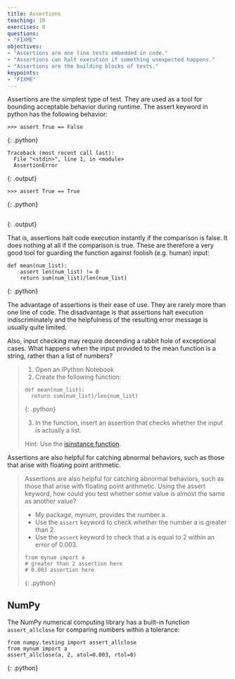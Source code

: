 ```yaml
---
title: Assertions
teaching: 10
exercises: 0
questions:
- "FIXME"
objectives:
- "Assertions are one line tests embedded in code."
- "Assertions can halt execution if something unexpected happens."
- "Assertions are the building blocks of tests."
keypoints:
- "FIXME"
---
```


Assertions are the simplest type of test. They are used as a tool for bounding
acceptable behavior during runtime. The assert keyword in python has the
following behavior:

~~~
>>> assert True == False
~~~
{: .python}
~~~
Traceback (most recent call last):
  File "<stdin>", line 1, in <module>
  AssertionError
~~~
{: .output}
~~~
>>> assert True == True
~~~
{: .python}
~~~
~~~
{: .output}

That is, assertions halt code execution instantly if the comparison is false.
It does nothing at all if the comparison is true. These are therefore a very
good tool for guarding the function against foolish (e.g. human) input:

~~~
def mean(num_list):
    assert len(num_list) != 0
    return sum(num_list)/len(num_list)
~~~
{: .python}

The advantage of assertions is their ease of use. They are rarely more than one
line of code. The disadvantage is that assertions halt execution
indiscriminately and the helpfulness of the resulting error message is usually
quite limited.

Also, input checking may require decending a rabbit hole of exceptional cases.
What happens when the input provided to the mean function is a string, rather
than a list of numbers?

> 1. Open an IPython Notebook
> 2. Create the following function:
>
> ~~~
> def mean(num_list):
>   return sum(num_list)/len(num_list)
> ~~~
> {: .python}
>
> 3. In the function, insert an assertion that checks whether the input is
> actually a list.
>
> Hint: Use the [isinstance function](https://docs.python.org/2/library/functions.html#isinstance).

Assertions are also helpful for catching abnormal behaviors, such as those that
arise with floating point arithmetic.

> Assertions are also helpful for catching abnormal behaviors, such as those
> that arise with floating point arithmetic. Using the assert keyword, how could
> you test whether some value is almost the same as another value?
>
> - My package, mynum, provides the number a.
> - Use the `assert` keyword to check whether the number a is greater than 2.
> - Use the `assert` keyword to check that a is equal to 2 within an error of 0.003.
>
> ~~~
> from mynum import a
> # greater than 2 assertion here
> # 0.003 assertion here
> ~~~
> {: .python}

## NumPy

The NumPy numerical computing library has a built-in function `assert_allclose`
for comparing numbers within a tolerance:

~~~
from numpy.testing import assert_allclose
from mynum import a
assert_allclose(a, 2, atol=0.003, rtol=0)
~~~
{: .python}
